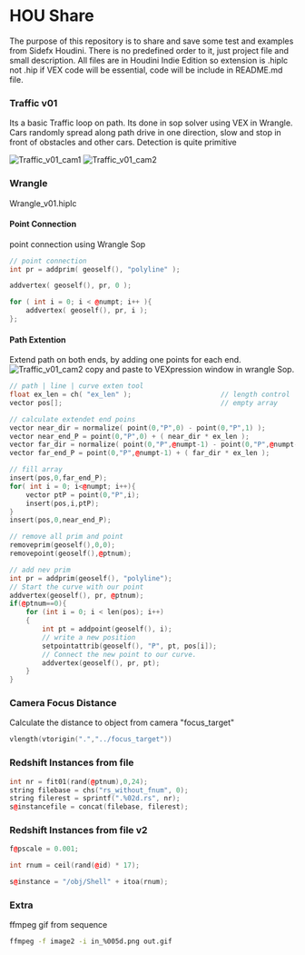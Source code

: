 # HOU Share
The purpose of this repository is to share and save some test and examples from
Sidefx Houdini. There is no predefined order to it, just project file and small description.
All files are in Houdini Indie Edition so extension is .hiplc  not .hip
if VEX code will be essential, code will be include in README.md file.

### Traffic v01
Its a basic Traffic loop on path. Its done in sop solver using VEX in Wrangle.
Cars randomly spread along path drive in one direction, slow and stop in front of obstacles and other cars.
Detection is quite primitive

![Traffic_v01_cam1](https://github.com/szawel/HOU_Share/blob/master/gif/Traffic_v01_cam1.gif)
![Traffic_v01_cam2](https://github.com/szawel/HOU_Share/blob/master/gif/Traffic_v01_cam2.gif)


### Wrangle
Wrangle_v01.hiplc

#### Point Connection
point connection using Wrangle Sop

```C++
// point connection
int pr = addprim( geoself(), "polyline" );

addvertex( geoself(), pr, 0 );

for ( int i = 0; i < @numpt; i++ ){
    addvertex( geoself(), pr, i );
};
```
#### Path Extention
Extend path on both ends, by adding one points for each end.
![Traffic_v01_cam2](https://github.com/szawel/HOU_Share/blob/master/gif/wrangle_path_extension.gif)
copy and paste to VEXpression window in wrangle Sop.
```C++
// path | line | curve exten tool
float ex_len = ch( "ex_len" );                      // length control
vector pos[];                                       // empty array

// calculate extendet end poins
vector near_dir = normalize( point(0,"P",0) - point(0,"P",1) );
vector near_end_P = point(0,"P",0) + ( near_dir * ex_len );
vector far_dir = normalize( point(0,"P",@numpt-1) - point(0,"P",@numpt-2) );
vector far_end_P = point(0,"P",@numpt-1) + ( far_dir * ex_len );

// fill array
insert(pos,0,far_end_P);
for( int i = 0; i<@numpt; i++){
    vector ptP = point(0,"P",i);
    insert(pos,i,ptP);
}
insert(pos,0,near_end_P);

// remove all prim and point
removeprim(geoself(),0,0);
removepoint(geoself(),@ptnum);

// add nev prim
int pr = addprim(geoself(), "polyline");
// Start the curve with our point
addvertex(geoself(), pr, @ptnum);
if(@ptnum==0){
    for (int i = 0; i < len(pos); i++)
    {
        int pt = addpoint(geoself(), i);
        // write a new position
        setpointattrib(geoself(), "P", pt, pos[i]);
        // Connect the new point to our curve.
        addvertex(geoself(), pr, pt);
    }
}
```

### Camera Focus Distance
Calculate the distance to object from camera "focus_target"
```C++
vlength(vtorigin(".","../focus_target"))
```

### Redshift Instances from file

```C++
int nr = fit01(rand(@ptnum),0,24);
string filebase = chs("rs_without_fnum", 0);
string filerest = sprintf(".%02d.rs", nr);
s@instancefile = concat(filebase, filerest);
``` 

### Redshift Instances from file v2 

```C++
f@pscale = 0.001;

int rnum = ceil(rand(@id) * 17);

s@instance = "/obj/Shell" + itoa(rnum);
```

### Extra
ffmpeg gif from sequence
```Bash
ffmpeg -f image2 -i in_%005d.png out.gif
```
